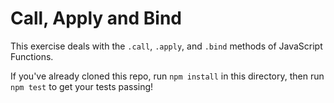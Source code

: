 # Call, Apply and Bind

This exercise deals with the `.call`, `.apply`, and `.bind` methods of JavaScript Functions.

If you've already cloned this repo, run `npm install` in this directory, then run `npm test` to get your tests passing!
